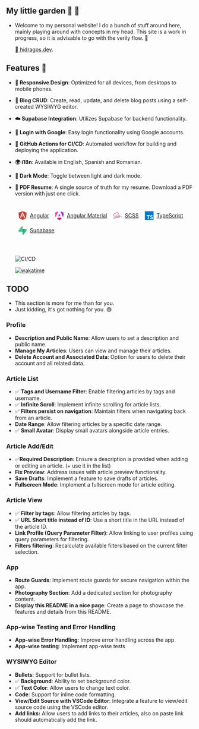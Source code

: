 ## My little garden 🍃 🌿

- Welcome to my personal website! I do a bunch of stuff around here, mainly playing around with concepts in my head. This site is a work in progress, so it is advisable to go with the verily flow. 🌊

  [🔗 hidragos.dev](https://hidragos.dev).

## Features 🚀

- **📱 Responsive Design**: Optimized for all devices, from desktops to mobile phones.
- **📝 Blog CRUD**: Create, read, update, and delete blog posts using a self-created WYSIWYG editor.
- **☁️ Supabase Integration**: Utilizes Supabase for backend functionality.
- **🔑 Login with Google**: Easy login functionality using Google accounts.
- **🚀 GitHub Actions for CI/CD**: Automated workflow for building and deploying the application.
- **🌍 i18n**: Available in English, Spanish and Romanian.
- **🌙 Dark Mode**: Toggle between light and dark mode.
- **📄 PDF Resume**: A single source of truth for my resume. Download a PDF version with just one click.
  <br>
  <br>
  <div style="display: flex; flex-direction:row; align-items: left; justify-content: left; flex-wrap: wrap;">
    <div style="display: flex; align-items: center; margin: 8px;">
      <img src="https://raw.githubusercontent.com/devicons/devicon/master/icons/angularjs/angularjs-plain.svg" alt="Angular" width="24" height="24" />
      <a style="margin-left: 8px;" href="https://angular.dev">Angular</a>
    </div>

    <div style="display: flex; align-items: center; margin: 8px;">
      <img src="https://raw.githubusercontent.com/devicons/devicon/master/icons/angular/angular-original.svg" alt="Angular Material" width="24" height="24" />
      <a style="margin-left: 8px;" href="https://material.angular.io">Angular Material</a>
    </div>
    
    <div style="display: flex; align-items: center; margin: 8px;">
      <img src="https://raw.githubusercontent.com/devicons/devicon/master/icons/sass/sass-original.svg" alt="SCSS" width="24" height="24" />
      <a style="margin-left: 8px;" href="https://sass-lang.com">SCSS</a>
    </div>

    <div style="display: flex; align-items: center; margin: 8px;">
      <img src="https://raw.githubusercontent.com/devicons/devicon/master/icons/typescript/typescript-plain.svg" alt="TypeScript" width="24" height="24" />
      <a style="margin-left: 8px;" href="https://www.typescriptlang.org">TypeScript</a>
    </div>

    <div style="display: flex; align-items: center; margin: 8px;">
      <img src="https://raw.githubusercontent.com/devicons/devicon/master/icons/supabase/supabase-original.svg" alt="Supabase" width="24" height="24" />
      <a style="margin-left: 8px;" href="https://supabase.io">Supabase</a>
    </div>
  </div>
  <br>
  <br>

  ![CI/CD](https://github.com/hidragos/personal-website/actions/workflows/release.yml/badge.svg)

  [![wakatime](https://wakatime.com/badge/github/hidragos/personal-website.svg)](https://wakatime.com/badge/github/hidragos/personal-website)

## TODO

- This section is more for me than for you.
- Just kidding, it's got nothing for you. 😅

### Profile

- **Description and Public Name**: Allow users to set a description and public name.
- **Manage My Articles**: Users can view and manage their articles.
- **Delete Account and Associated Data**: Option for users to delete their account and all related data.

### Article List

- ✅ **Tags and Username Filter**: Enable filtering articles by tags and username.
- ✅ **Infinite Scroll**: Implement infinite scrolling for article lists.
- ✅ **Filters persist on navigation**: Maintain filters when navigating back from an article.
- **Date Range**: Allow filtering articles by a specific date range.
- ✅ **Small Avatar**: Display small avatars alongside article entries.

### Article Add/Edit

- ✅**Required Description**: Ensure a description is provided when adding or editing an article. (+ use it in the list)
- **Fix Preview**: Address issues with article preview functionality.
- **Save Drafts**: Implement a feature to save drafts of articles.
- **Fullscreen Mode**: Implement a fullscreen mode for article editing.

### Article View

- ✅ **Filter by tags**: Allow filtering articles by tags.
- ✅ **URL Short title instead of ID**: Use a short title in the URL instead of the article ID.
- **Link Profile (Query Parameter Filter)**: Allow linking to user profiles using query parameters for filtering.
- **Filters filtering**: Recalculate available filters based on the current filter selection.

### App

- **Route Guards**: Implement route guards for secure navigation within the app.
- **Photography Section**: Add a dedicated section for photography content.
- **Display this README in a nice page**: Create a page to showcase the features and details from this README.

### App-wise Testing and Error Handling

- **App-wise Error Handling**: Improve error handling across the app.
- **App-wise testing**: Implement app-wise tests

### WYSIWYG Editor

- **Bullets**: Support for bullet lists.
- ✅ **Background**: Ability to set background color.
- ✅ **Text Color**: Allow users to change text color.
- **Code**: Support for inline code formatting.
- **View/Edit Source with VSCode Editor**: Integrate a feature to view/edit source code using the VSCode editor.
- **Add links:** Allow users to add links to their articles, also on paste link should automatically add the link.
